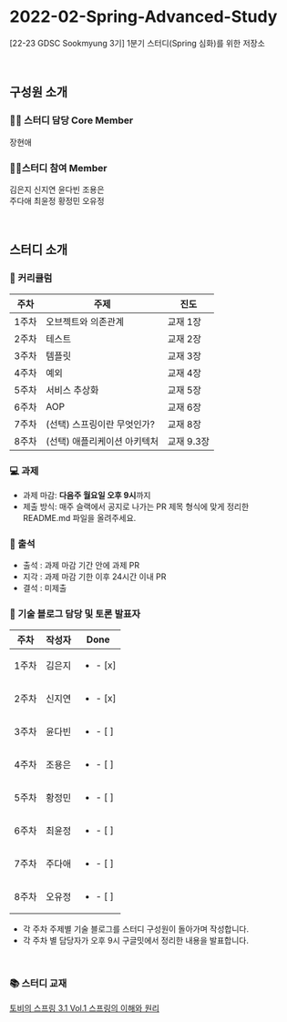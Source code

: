 # 2022-02-Spring-Advanced-Study
[22-23 GDSC Sookmyung 3기] 1분기 스터디(Spring 심화)를 위한 저장소

<br>

## 구성원 소개

### 🙋‍♀️ 스터디 담당 Core Member
장현애

### 🤸‍♂️스터디 참여 Member
김은지 신지연 윤다빈 조용은 <br>
주다애 최윤정 황정민 오유정 <br>

<br/>

## 스터디 소개


### 📆 커리큘럼
|주차|주제|진도|
|---|---|---|
|1주차|오브젝트와 의존관계|교재 1장|
|2주차|테스트|교재 2장|
|3주차|템플릿|교재 3장|
|4주차|예외|교재 4장|
|5주차|서비스 추상화|교재 5장|
|6주차|AOP|교재 6장|
|7주차|(선택) 스프링이란 무엇인가?|교재 8장|
|8주차|(선택) 애플리케이션 아키텍처|교재 9.3장|

### 💻 과제
- 과제 마감: **다음주 월요일 오후 9시**까지
- 제출 방식: 매주 슬랙에서 공지로 나가는 PR 제목 형식에 맞게 정리한 README.md 파일을 올려주세요.

### 🐾 출석
- 출석 : 과제 마감 기간 안에 과제 PR
- 지각 : 과제 마감 기한 이후 24시간 이내 PR
- 결석 : 미제출

### 📝 기술 블로그 담당 및 토론 발표자
| 주차 | 작성자 | Done |
|---|---|---|
| 1주차 | 김은지 |<ul><li>- [x] </li></ul>|
| 2주차 | 신지연 |<ul><li>- [x] </li></ul>|
| 3주차 | 윤다빈 |<ul><li>- [ ] </li></ul>|
| 4주차 | 조용은 |<ul><li>- [ ] </li></ul>|
| 5주차 | 황정민 |<ul><li>- [ ] </li></ul>|
| 6주차 | 최윤정 |<ul><li>- [ ] </li></ul>|
| 7주차 | 주다애 |<ul><li>- [ ] </li></ul>|
| 8주차 | 오유정 |<ul><li>- [ ] </li></ul>|
- 각 주차 주제별 기술 블로그를 스터디 구성원이 돌아가며 작성합니다.
- 각 주차 별 담당자가 오후 9시 구글밋에서 정리한 내용을 발표합니다.
<br>


### 📚 스터디 교재
[토비의 스프링 3.1 Vol.1 스프링의 이해와 원리](http://www.yes24.com/Product/Goods/7516721)
